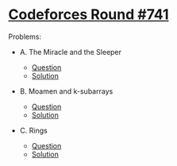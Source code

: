 # [Codeforces Round #741](https://codeforces.com/contest/1367)

Problems:

-   A. The Miracle and the Sleeper

    -   [Question](https://codeforces.com/contest/1562/problem/A)
    -   [Solution](./A.%20The%20Miracle%20and%20the%20Sleeper.cpp)

-   B. Moamen and k-subarrays

    -   [Question](https://codeforces.com/contest/1562/problem/B)
    -   [Solution](./B.%20Scenes%20From%20a%20Memory.cpp)

-   C. Rings
    -   [Question](https://codeforces.com/contest/1562/problem/C)
    -   [Solution](./C.%20Rings.cpp)
